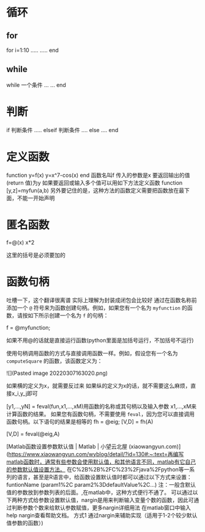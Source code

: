 # 循环

## for

for i=1:10
	.....
	.....
end

## while
while 一个条件
	...
	...
end
# 判断
if 判断条件
	.....
elseif 判断条件
	....
else
	....
end

# 定义函数

function y=f(x)
y=x^7-cos(x)
end
函数名叫f
传入的参数是x
要返回输出的值(return 值)为y
如果要返回或输入多个值可以用如下方法定义函数
function [y,z]=myfun(a,b)
另外要记住的是，这种方法的函数定义需要把函数放在最下面，不能一开始声明

# 匿名函数

f=@(x) x*2

这里的括号是必须要加的

# 函数句柄

吐槽一下，这个翻译很离谱
实际上理解为封装成闭包会比较好
通过在函数名称前添加一个 `@` 符号来为函数创建句柄。例如，如果您有一个名为 `myfunction` 的函数，请按如下所示创建一个名为 `f` 的句柄：

f = @myfunction;

如果不用@的话就是直接运行函数(python里面是加括号运行，不加括号不运行)

使用句柄调用函数的方式与直接调用函数一样。例如，假设您有一个名为 `computeSquare` 的函数，该函数定义为：

![](Pasted image 20220307163020.png)

如果横的定义为x，就需要反过来
如果纵的定义为x的话，就不需要这么麻烦，直接x_i,y_j即可

[y1,...,yN] = feval(fun,x1,...,xM)用函数的名称或其句柄以及输入参数 x1,...,xM来计算函数的结果。
如果您有函数句柄，不需要使用 `feval`，因为您可以直接调用函数句柄。以下语句的结果是相等的
fh = @eig;
[V,D] = fh(A)

[V,D] = feval(@eig,A)

[Matlab函数设置参数默认值 | Matlab | 小望云北屋 (xiaowangyun.com)](https://www.xiaowangyun.com/wyblog/detail/?id=130#:~:text=再编写matlab函数时，通常有些参数会使用默认值，和其他语言不同，matlab有它自己的参数默认值设置方法。 在C%2B%2B%2FC%23%2Fjava%2Fpython等一系列的语言，甚至是R语言中，给函数设置默认值时都可以通过以下方式来设置： funtionName (param1%2C param2%3DdefaultValue%2C...) 注：一般含默认值的参数放到参数列表的后面。,在matlab中，这种方式便行不通了。 可以通过以下两种方式给参数设置默认值，nargin是用来判断输入变量个数的函数，因此可通过判断参数个数来给默认参数赋值，更多nargin详细用法 在matlab窗口中输入help nargin查看帮助文档。 方式1 通过nargin来辅助实现（适用于1-2个较少默认值参数的函数）)